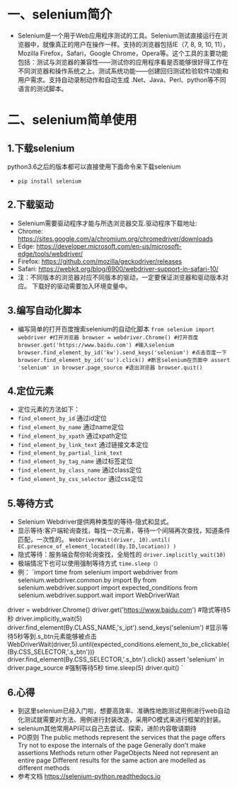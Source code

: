 # 一、selenium简介
- Selenium是一个用于Web应用程序测试的工具。Selenium测试直接运行在浏览器中，就像真正的用户在操作一样。支持的浏览器包括IE（7, 8, 9, 10, 11），Mozilla Firefox，Safari，Google Chrome，Opera等。这个工具的主要功能包括：测试与浏览器的兼容性——测试你的应用程序看是否能够很好得工作在不同浏览器和操作系统之上。测试系统功能——创建回归测试检验软件功能和用户需求。支持自动录制动作和自动生成 .Net、Java、Perl、python等不同语言的测试脚本。

# 二、selenium简单使用
## 1.下载selenium
python3.6之后的版本都可以直接使用下面命令来下载selenium
- `pip install selenium`

## 2.下载驱动
- Selenium需要驱动程序才能与所选浏览器交互.驱动程序下载地址:
- Chrome:	https://sites.google.com/a/chromium.org/chromedriver/downloads
- Edge:	https://developer.microsoft.com/en-us/microsoft-edge/tools/webdriver/
- Firefox:	https://github.com/mozilla/geckodriver/releases
- Safari:	https://webkit.org/blog/6900/webdriver-support-in-safari-10/
- 注：不同版本的浏览器对应不同版本的驱动，一定要保证浏览器和驱动版本对应。
      下载好的驱动需要加入环境变量中。

## 3.编写自动化脚本
- 编写简单的打开百度搜索selenium的自动化脚本
  `from selenium import webdriver
  #打开浏览器
  browser = webdriver.Chrome()
  #打开百度
  browser.get('https://www.baidu.com')
  #输入selenium
  browser.find_element_by_id('kw').send_keys('selenium')
  #点击百度一下
  browser.find_element_by_id('su').click()
  #断言selenium在页面中
  assert 'selenium' in browser.page_source
  #退出浏览器
  browser.quit()
  `
## 4.定位元素
- 定位元素的方法如下：
- `find_element_by_id` 通过id定位
- `find_element_by_name` 通过name定位
- `find_element_by_xpath`  通过xpath定位
- `find_element_by_link_text` 通过链接文本定位
- `find_element_by_partial_link_text`  
- `find_element_by_tag_name`  通过标签定位
- `find_element_by_class_name`  通过class定位
- `find_element_by_css_selector`  通过css定位

## 5.等待方式
- Selenium Webdriver提供两种类型的等待-隐式和显式。
- 显示等待:客户端轮询查找，每找一次元素，等待一个间隔再次查找，知道条件匹配，一次性的。
`WebDriverWait(driver, 10).until(
                  EC.presence_of_element_located((By.ID,location))
              )`
- 隐式等待：服务端会帮你轮询查找，全局性的
 `driver.implicitly_wait(10)`
- 极端情况下也可以使用强制等待方式
`time.sleep（）`
- 例：
`import time
from selenium import webdriver
from selenium.webdriver.common.by import By
from selenium.webdriver.support import expected_conditions
from selenium.webdriver.support.wait import WebDriverWait

driver = webdriver.Chrome()
driver.get('https://www.baidu.com')
#隐式等待5秒
driver.implicitly_wait(5)
driver.find_element(By.CLASS_NAME,'s_ipt').send_keys('selenium')
#显示等待5秒等到.s_btn元素能够被点击
WebDriverWait(driver,5).until(expected_conditions.element_to_be_clickable((By.CSS_SELECTOR,'.s_btn')))
driver.find_element(By.CSS_SELECTOR,'.s_btn').click()
assert 'selenium' in driver.page_source
#强制等待5秒
time.sleep(5)
driver.quit()
`
## 6.心得
- 到这里selenium已经入门啦，想要高效率、准确性地跑测试用例进行web自动化测试就需要对方法、用例进行封装改造，采用PO模式来进行框架的封装。
- selenium其他常用API可以自己去尝试、探索，进阶内容敬请期待
- PO原则
    The public methods represent the services that the page offers
    Try not to expose the internals of the page
    Generally don't make assertions
    Methods return other PageObjects
    Need not represent an entire page
    Different results for the same action are modelled as different methods
- 参考文档
 https://selenium-python.readthedocs.io
